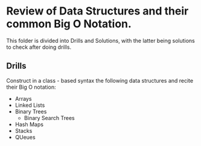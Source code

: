 # Review of Data Structures and their common Big O Notation.
This folder is divided into Drills and Solutions, with the latter being solutions to check after doing drills. 

## Drills
Construct in a class - based syntax the following data structures and recite their Big O notation:
- Arrays
- Linked Lists
- Binary Trees
    - Binary Search Trees
- Hash Maps
- Stacks
- QUeues